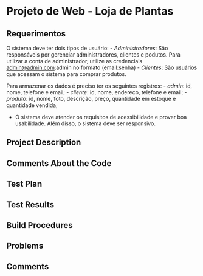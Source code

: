 # Projeto de Web - Loja de Plantas

## Requerimentos
O sistema deve ter dois tipos de usuário:
    - *Administradores*: São responsáveis por gerenciar administradores, clientes e podutos. Para utilizar a conta de administrador, utilize as credenciais admin@admin.com:admin no formato (email:senha)
    - *Clientes*: São usuários que acessam o sistema para comprar produtos.

Para armazenar os dados é preciso ter os seguintes registros:
    - *admin*: id, nome, telefone e email;
    - *cliente*: id, nome, endereço, telefone e email;
    - *produto*: id, nome, foto, descrição, preço, quantidade em estoque e quantidade vendida;

- O sistema deve atender os requisitos de acessibilidade e prover boa usabilidade. Além disso, o sistema deve ser responsivo.


## Project Description
## Comments About the Code
## Test Plan
## Test Results
## Build Procedures
## Problems
## Comments


